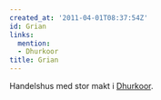 ```yaml
---
created_at: '2011-04-01T08:37:54Z'
id: Grian
links:
  mention:
  - Dhurkoor
title: Grian
---
```


Handelshus med stor makt i [Dhurkoor].

  [Dhurkoor]: Dhurkoor